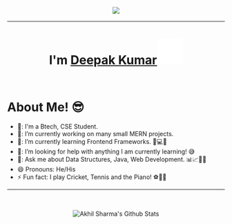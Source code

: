 <p align="center">
  <img src="https://miro.medium.com/max/2048/1*OohqW5DGh9CQS4hLY5FXzA.png" height="230"/>
</p>
<hr>
<h1 align="center">I'm <a href="https://github.com/deepak01-Hacker">Deepak Kumar<a><img src="https://github.com/Kathryn-Jie/Kathryn-Jie/blob/main/wave.gif" width="60px"/></h1>
<Br>
<h1>About Me! 😎</h1>

- 🏫: I'm a Btech, CSE Student.
- 🔭: I’m currently working on many small MERN projects.
- 🌱: I’m currently learning Frontend Frameworks. 🧠💻🤖
- 🤔: I’m looking for help with anything I am currently learning! 😅
- 💬: Ask me about Data Structures, Java, Web Development. 📊📈🤖🧠
- 😄  Pronouns: He/His
- ⚡  Fun fact: I play Cricket, Tennis and the Piano! ⚽🎾🎹
  

  
<hr>
<Br>

  <p align='center'>
  <img align="center" src="https://github-readme-stats.vercel.app/api?username=akhil-06&show_icons=true&title_color=fff&icon_color=79ff97&text_color=efefef&bg_color=24292e" alt="Akhil Sharma's Github Stats">
</p>

